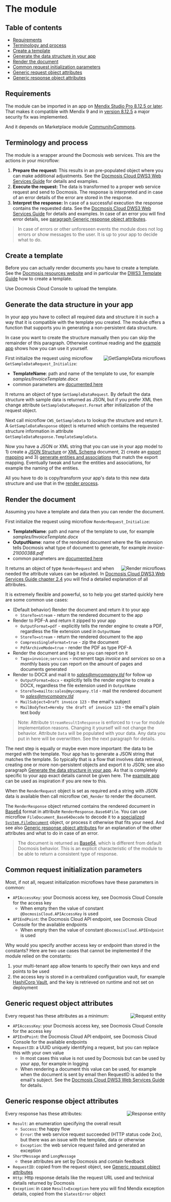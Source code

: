 # The module

<h2>Table of contents</h2>

- [Requirements](#requirements)
- [Terminology and process](#terminology-and-process)
- [Create a template](#create-a-template)
- [Generate the data structure in your app](#generate-the-data-structure-in-your-app)
- [Render the document](#render-the-document)
- [Common request initialization parameters](#common-request-initialization-parameters)
- [Generic request object attributes](#generic-request-object-attributes)
- [Generic response object attributes](#generic-response-object-attributes)

## Requirements

The module can be imported in an app on [Mendix Studio Pro 8.12.5 or later](https://marketplace.mendix.com/link/studiopro/). That makes it compatible with Mendix 9 and in [version 8.12.5](https://docs.mendix.com/releasenotes/studio-pro/8.12#8125) a major security fix was implemented.

And it depends on Marketplace module [CommunityCommons](https://appstore.home.mendix.com/link/app/170/Mendix/Community-Commons-Function-Library).

## Terminology and process

The module is a wrapper around the Docmosis web services. This are the actions in your microflow:

1. **Prepare the request:** This results in an pre-populated object where you can make additional adjustments. See the [Docmosis Cloud DWS3 Web Services Guide](https://resources.docmosis.com/content/documentation/cloud-dws3-web-services-guide) for details and examples.
2. **Execute the request:** The data is transformed to a proper web service request and send to Docmosis. The response is interpreted and in case of an error details of the error are stored in the response.
3. **Interpret the response:** In case of a successful execution the response contains the requested data. See the [Docmosis Cloud DWS3 Web Services Guide](https://resources.docmosis.com/content/documentation/cloud-dws3-web-services-guide) for details and examples. In case of an error you will find error details, see [paragraph Generic response object attributes](#generic-response-object-attributes).

> In case of errors or other unforeseen events the module does not log errors or show messages to the user. It is up to your app to decide what to do.

## Create a template

Before you can actually render documents you have to create a template. See the [Docmosis resources website](https://resources.docmosis.com) and in particular the [DWS3 Template Guide](https://resources.docmosis.com/content/documentation/cloud-dws3-template-guide) how to create a template.

Use Docmosis Cloud Console to upload the template.

## Generate the data structure in your app

In your app you have to collect all required data and structure it in such a way that it is compatible with the template you created. The module offers a function that supports you in generating a non-persistent data structure.

In case you want to create the structure manually then you can skip the remainder of this paragraph. Otherwise continue reading and the [example app](example-app.md) shows how you can use it yourself.

<img align="right" src="assets/getsampledata-microflows.png" alt="GetSampleData microflows">

First initialize the request using microflow `GetSampleDataRequest_Initialize`:

- **TemplateName**: path and name of the template to use, for example *samples/InvoiceTemplate.docx*
- common parameters are [documented here](#common-request-initialization-parameters)

It returns an object of type `GetSampleDataRequest`. By default the data structure with sample data is returned as JSON, but if you prefer XML then change attribute `GetSampleDataRequest.Format` after initialization of the request object.

Next call microflow `CWS_GetSampleData` to lookup the structure and return it. A `GetSampleDataResponse` object is returned which contains the requested structure information in attribute `GetSampleDataResponse.TemplateSampleData`.

Now you have a JSON or XML string that you can use in your app model to 1) create a [JSON Structure](https://docs.mendix.com/refguide/json-structures) or [XML Schema](https://docs.mendix.com/refguide/xml-schemas) document, 2) create an [export mapping](https://docs.mendix.com/refguide/export-mappings) and 3) [generate entities and associations](https://docs.mendix.com/refguide/map-automatically) that match the export mapping. Eventually tweak and tune the entities and associations, for example the naming of the entities.

All you have to do is copy/transform your app's data to this new data structure and use that in the [render process](#render-the-document).

## Render the document

Assuming you have a template and data then you can render the document.

First initialize the request using microflow `RenderRequest_Initialize`:

- **TemplateName**: path and name of the template to use, for example *samples/InvoiceTemplate.docx*
- **OutputName**: name of the rendered document where the file extension tells Docmosis what type of document to generate, for example *invoice-21I000388.pdf*
- common parameters are [documented here](#common-request-initialization-parameters)

<img align="right" src="assets/render-microflows.png" alt="Render microflows">

It returns an object of type `RenderRequest` and when needed the attribute values can be adjusted. In [Docmosis Cloud DWS3 Web Services Guide chapter 2.4](https://resources.docmosis.com/content/documentation/cloud-dws3-web-services-guide) you will find a detailed explanation of all attributes.

It is extremely flexible and powerful, so to help you get started quickly here are some common use cases:

- (Default behavior) Render the document and return it to your app
  - `StoreTo=stream` - return the rendered document to the app
- Render to PDF-A and return it zipped to your app
  - `OutputFormat=pdf` - explicitly tells the render engine to create a PDF, regardless the file extension used in `OutputName`
  - `StoreTo=stream` - return the rendered document to the app
  - `CompressSingleFormat=true` - zip the document
  - `PdfArchiveMode=true` - render the PDF as type PDF-A
- Render the document and tag it so you can report on it
  - `Tags=invoice;services` - increment tags *invoice* and *services* so on a monthly basis you can report on the amount of pages and documents generated
- Render to DOCX and mail it to *sales@mycompany.tld* for follow up
  - `OutputFormat=docx` - explicitly tells the render engine to create a DOCX, regardless the file extension used in `OutputName`
  - `StoreTo=mailto:sales@mycompany.tld` - mail the rendered document to *sales@mycompany.tld*
  - `MailSubject=Draft invoice 123` - the email's subject
  - `MailBodyText=Hereby the draft of invoice 123` - the email's plain text body

> Note:
> Attribute `StreamResultInResponse` is enforced to `true` for module implementation reasons. Changing it yourself will not change the behavior.
> Attribute `Data` will be populated with your data. Any data you put in here will be overwritten. See the next paragraph for details.

The next step is equally or maybe even more important: the data to be merged with the template. Your app has to generate a JSON string that matches the template. So typically that is a flow that involves data retrieval, creating one or more non-persistent objects and export it to JSON; see also paragraph [Generate the data structure in your app](#generate-the-data-structure-in-your-app). As that is completely specific to your app exact details cannot be given here. The [example app](DOCS/example-app.md) can be used as inspiration if you are new to this.

When the `RenderRequest` object is set as required and a string with JSON data is available then call microflow `CWS_Render` to render the document.

The `RenderResponse` object returned contains the rendered document in [Base64](https://en.wikipedia.org/wiki/Base64) format in attribute `RenderResponse.Base64File`. You can use microflow `FileDocument_Base64Decode` to decode it to a [specialized `System.FileDocument`](https://docs.mendix.com/howto/data-models/working-with-images-and-files#4-file-documents) object, or process it otherwise that fits your need. And see also [Generic response object attributes](#generic-response-object-attributes) for an explanation of the other attributes and what to do in case of an error.

> The document is returned as [Base64](https://en.wikipedia.org/wiki/Base64), which is different from default Docmosis behavior. This is an explicit characteristic of the module to be able to return a consistent type of response.

## Common request initialization parameters

Most, if not all, request initialization microflows have these parameters in common:

- `APIAccessKey`: your Docmosis access key, see Docmosis Cloud Console for the access key
  - When empty then the value of constant `@DocmosisCloud.APIAccessKey` is used
- `APIEndPoint`: the Docmosis Cloud API endpoint, see Docmosis Cloud Console for the available endpoints
  - When empty then the value of constant `@DocmosisCloud.APIEndpoint` is used

Why would you specify another access key or endpoint than stored in the constants? Here are two use cases that cannot be implemented if the module relied on the constants:

1. your multi-tenant app allow tenants to specify their own keys and end points to be used
2. the access key is stored in a centralized configuration vault, for example [HashiCorp Vault](https://www.vaultproject.io), and the key is retrieved on runtime and not set on deployment

## Generic request object attributes

Every request has these attributes as a minimum:
<img align="right" src="assets/request-entity.png" alt="Request entity">

- `APIAccessKey`: your Docmosis access key, see Docmosis Cloud Console for the access key
- `APIEndPoint`: the Docmosis Cloud API endpoint, see Docmosis Cloud Console for the available endpoints
- `RequestID`: a UUID uniquely identifying a request, but you can replace this with your own value
  - In most cases this value is not used by Docmosis but can be used by your app, for example in logging
  - When rendering a document this value can be used, for example when the document is sent by email then RequestID is added to the email's subject. See the [Docmosis Cloud DWS3 Web Services Guide](https://resources.docmosis.com/content/documentation/cloud-dws3-web-services-guide) for details.

## Generic response object attributes

Every response has these attributes:
<img align="right" src="assets/response-entity.png" alt="Response entity">

- `Result`: an enumeration specifying the overall result
  - `Success`: the happy flow
  - `Error`: the web service request succeeded (HTTP status code 2xx), but there was an issue with the template, data or otherwise
  - `Exception`: the web service request failed and generated an exception
- `ShortMessage` and `LongMessage`
  - these attributes are set by Docmosis and contain feedback
- `RequestID`: copied from the request object, see [Generic request object attributes](#generic-request-object-attributes)
- `Http`: Http response details like the request URL used and technical details returned by Docmosis
- `Exception`: in case `Result=Exception` here you will find Mendix exception details, copied from the `$latestError` object
